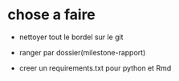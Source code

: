 # chose a faire

- nettoyer tout le bordel sur le git

- ranger par dossier(milestone-rapport)

- creer un requirements.txt pour python et Rmd
